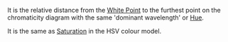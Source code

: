 It is the relative distance from the [White Point](White%20Point.md) to the furthest point on the chromaticity diagram with the same 'dominant wavelength' or [Hue](Hue.md).

It is the same as [Saturation](Saturation.md) in the HSV colour model.